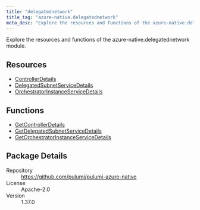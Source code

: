 ```yaml
---
title: "delegatednetwork"
title_tag: "azure-native.delegatednetwork"
meta_desc: "Explore the resources and functions of the azure-native.delegatednetwork module."
---
```


<!-- WARNING: this file was generated by Pulumi Docs Generator. -->
<!-- Do not edit by hand unless you're certain you know what you are doing! -->

Explore the resources and functions of the azure-native.delegatednetwork module.

<h2 id="resources">Resources</h2>
<ul class="api">
    <li><a href="controllerdetails" title="ControllerDetails"><span class="symbol resource"></span>ControllerDetails</a></li>
    <li><a href="delegatedsubnetservicedetails" title="DelegatedSubnetServiceDetails"><span class="symbol resource"></span>DelegatedSubnetServiceDetails</a></li>
    <li><a href="orchestratorinstanceservicedetails" title="OrchestratorInstanceServiceDetails"><span class="symbol resource"></span>OrchestratorInstanceServiceDetails</a></li>
</ul>

<h2 id="functions">Functions</h2>
<ul class="api">
    <li><a href="getcontrollerdetails" title="GetControllerDetails"><span class="symbol function"></span>GetControllerDetails</a></li>
    <li><a href="getdelegatedsubnetservicedetails" title="GetDelegatedSubnetServiceDetails"><span class="symbol function"></span>GetDelegatedSubnetServiceDetails</a></li>
    <li><a href="getorchestratorinstanceservicedetails" title="GetOrchestratorInstanceServiceDetails"><span class="symbol function"></span>GetOrchestratorInstanceServiceDetails</a></li>
</ul>

<h2 id="package-details">Package Details</h2>
<dl class="package-details">
	<dt>Repository</dt>
	<dd><a href="https://github.com/pulumi/pulumi-azure-native">https://github.com/pulumi/pulumi-azure-native</a></dd>
	<dt>License</dt>
	<dd>Apache-2.0</dd>
	<dt>Version</dt>
	<dd>1.37.0</dd>
</dl>

